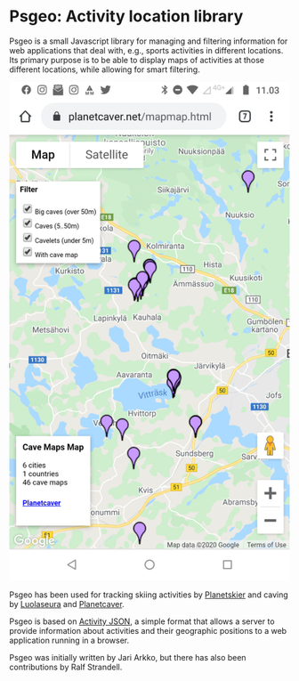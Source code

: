 # Psgeo: Activity location library

Psgeo is a small Javascript library for managing and filtering
information for web applications that deal with, e.g., sports
activities in different locations. Its primary purpose is to be able
to display maps of activities at those different locations, while
allowing for smart filtering.

![example screen](https://github.com/jariarkko/psgeo/blob/master/doc/screenshot.png)


Psgeo has been used for tracking skiing activities by
[Planetskier](https://planetskier.net) and caving by
[Luolaseura](https://luolaseura.fi) and [Planetcaver](https://planetcaver.net).

Psgeo is based on
[Activity JSON](https://github.com/jariarkko/psgeo/blob/master/doc/activity-json.txt),
a simple format that allows a server to provide information about
activities and their geographic positions to a web application running
in a browser.

Psgeo was initially written by Jari Arkko, but there has also been
contributions by Ralf Strandell.
